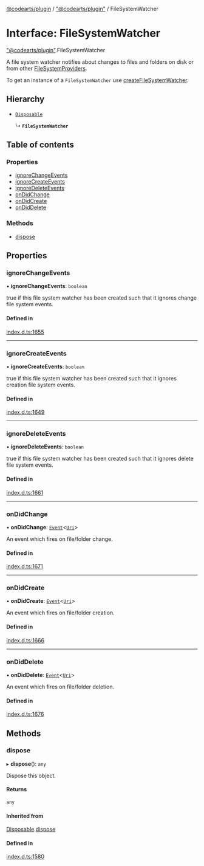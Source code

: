 [@codearts/plugin](../README.md) / ["@codearts/plugin"](../modules/_codearts_plugin_.md) / FileSystemWatcher

# Interface: FileSystemWatcher

["@codearts/plugin"](../modules/_codearts_plugin_.md).FileSystemWatcher

A file system watcher notifies about changes to files and folders
on disk or from other [FileSystemProviders](codearts_plugin_.FileSystemProvider.md).

To get an instance of a `FileSystemWatcher` use
[createFileSystemWatcher](../modules/codearts_plugin_.workspace.md#createfilesystemwatcher).

## Hierarchy

- [`Disposable`](../classes/codearts_plugin_.Disposable.md)

  ↳ **`FileSystemWatcher`**

## Table of contents

### Properties

- [ignoreChangeEvents](codearts_plugin_.FileSystemWatcher.md#ignorechangeevents)
- [ignoreCreateEvents](codearts_plugin_.FileSystemWatcher.md#ignorecreateevents)
- [ignoreDeleteEvents](codearts_plugin_.FileSystemWatcher.md#ignoredeleteevents)
- [onDidChange](codearts_plugin_.FileSystemWatcher.md#ondidchange)
- [onDidCreate](codearts_plugin_.FileSystemWatcher.md#ondidcreate)
- [onDidDelete](codearts_plugin_.FileSystemWatcher.md#ondiddelete)

### Methods

- [dispose](codearts_plugin_.FileSystemWatcher.md#dispose)

## Properties

### ignoreChangeEvents

• **ignoreChangeEvents**: `boolean`

true if this file system watcher has been created such that
it ignores change file system events.

#### Defined in

[index.d.ts:1655](https://github.com/huaweicloud/cloudide-plugin-api/blob/a055dd0/index.d.ts#L1655)

___

### ignoreCreateEvents

• **ignoreCreateEvents**: `boolean`

true if this file system watcher has been created such that
it ignores creation file system events.

#### Defined in

[index.d.ts:1649](https://github.com/huaweicloud/cloudide-plugin-api/blob/a055dd0/index.d.ts#L1649)

___

### ignoreDeleteEvents

• **ignoreDeleteEvents**: `boolean`

true if this file system watcher has been created such that
it ignores delete file system events.

#### Defined in

[index.d.ts:1661](https://github.com/huaweicloud/cloudide-plugin-api/blob/a055dd0/index.d.ts#L1661)

___

### onDidChange

• **onDidChange**: [`Event`](codearts_plugin_.Event.md)<[`Uri`](../classes/codearts_plugin_.Uri.md)\>

An event which fires on file/folder change.

#### Defined in

[index.d.ts:1671](https://github.com/huaweicloud/cloudide-plugin-api/blob/a055dd0/index.d.ts#L1671)

___

### onDidCreate

• **onDidCreate**: [`Event`](codearts_plugin_.Event.md)<[`Uri`](../classes/codearts_plugin_.Uri.md)\>

An event which fires on file/folder creation.

#### Defined in

[index.d.ts:1666](https://github.com/huaweicloud/cloudide-plugin-api/blob/a055dd0/index.d.ts#L1666)

___

### onDidDelete

• **onDidDelete**: [`Event`](codearts_plugin_.Event.md)<[`Uri`](../classes/codearts_plugin_.Uri.md)\>

An event which fires on file/folder deletion.

#### Defined in

[index.d.ts:1676](https://github.com/huaweicloud/cloudide-plugin-api/blob/a055dd0/index.d.ts#L1676)

## Methods

### dispose

▸ **dispose**(): `any`

Dispose this object.

#### Returns

`any`

#### Inherited from

[Disposable](../classes/codearts_plugin_.Disposable.md).[dispose](../classes/codearts_plugin_.Disposable.md#dispose)

#### Defined in

[index.d.ts:1580](https://github.com/huaweicloud/cloudide-plugin-api/blob/a055dd0/index.d.ts#L1580)
